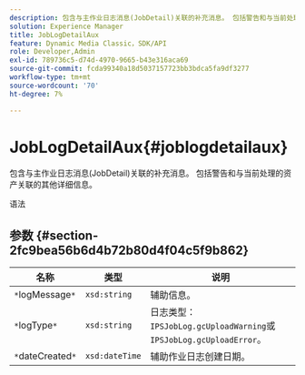 ```yaml
---
description: 包含与主作业日志消息(JobDetail)关联的补充消息。 包括警告和与当前处理的资产关联的其他详细信息。
solution: Experience Manager
title: JobLogDetailAux
feature: Dynamic Media Classic，SDK/API
role: Developer,Admin
exl-id: 789736c5-d74d-4970-9665-b43e316aca69
source-git-commit: fcda99340a18d5037157723bb3bdca5fa9df3277
workflow-type: tm+mt
source-wordcount: '70'
ht-degree: 7%

---
```


# JobLogDetailAux{#joblogdetailaux}

包含与主作业日志消息(JobDetail)关联的补充消息。 包括警告和与当前处理的资产关联的其他详细信息。

语法

## 参数 {#section-2fc9bea56b6d4b72b80d4f04c5f9b862}

| 名称 | 类型 | 说明 |
|---|---|---|
| `*`logMessage`*` | `xsd:string` | 辅助信息。 |
| `*`logType`*` | `xsd:string` | 日志类型：`IPSJobLog.gcUploadWarning`或`IPSJobLog.gcUploadError`。 |
| `*`dateCreated`*` | `xsd:dateTime` | 辅助作业日志创建日期。 |
